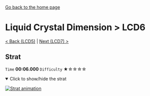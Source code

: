 [Go back to the home page](https://github.com/Doublevil/scbspeedrun)

# Liquid Crystal Dimension > LCD6

[< Back (LCD5)](https://github.com/Doublevil/scbspeedrun/blob/main/levels/LCD/LCD5.md) | [Next (LCD7) >](https://github.com/Doublevil/scbspeedrun/blob/main/levels/LCD/LCD7.md)

## Strat

`Time` **00:06.000** `Difficulty` ★☆☆☆☆
<details open>
  <summary>Click to show/hide the strat</summary>

  [![Strat animation](https://github.com/Doublevil/scbspeedrun/blob/main/media/levels/LCD/LCD6_Strat.webp)](https://github.com/Doublevil/scbspeedrun/blob/main/media/levels/LCD/LCD6_Strat.mp4?raw=true)
</details>
